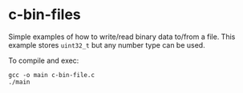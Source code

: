 # c-bin-files

Simple examples of how to write/read binary data to/from a file.
This example stores `uint32_t` but any number type can be used.

To compile and exec:
```
gcc -o main c-bin-file.c
./main
```
